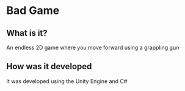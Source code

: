 # Bad Game

<h2>What is it?</h2>
An endless 2D game where you move forward using a grappling gun

<h2>How was it developed</h2>
It was developed using the Unity Engine and C#
